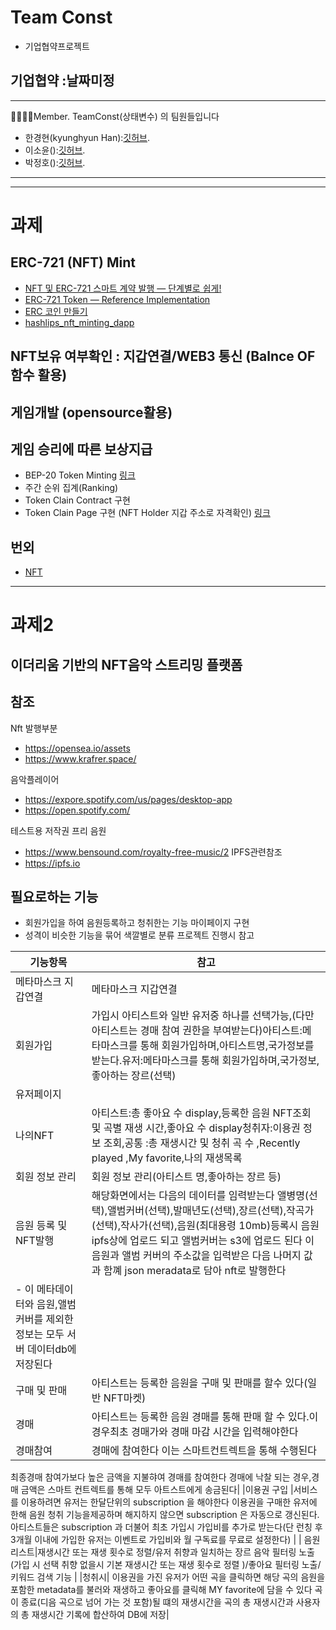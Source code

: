 

# Team Const
- 기업협약프로젝트 

## 기업협약 :날짜미정
---   

👨‍👩‍👦‍👦Member.  TeamConst(상태변수) 의 팀원들입니다


- 한경현(kyunghyun Han):[깃허브](https://github.com/kyunghyunHan).     
- 이소윤():[깃허브](https://github.com/jsoyun). 
- 박정호():[깃허브](https://github.com/pjh94). 
---

---
# 과제 
## ERC-721 (NFT) Mint
- [NFT 및 ERC-721 스마트 계약 발행 — 단계별로 쉽게!](https://medium.com/geekculture/mint-an-nft-and-erc-721-smart-contract-easy-step-by-step-4fafff151fbe)
- [ERC-721 Token — Reference Implementation](https://github.com/nibbstack/erc721)
- [ERC 코인 만들기](https://ideainven.tistory.com/402)
- [hashlips_nft_minting_dapp](https://github.com/HashLips/hashlips_nft_minting_dapp)
## NFT보유 여부확인 : 지갑연결/WEB3 통신 (Balnce OF 함수 활용)
## 게임개발 (opensource활용) 
## 게임 승리에 따른 보상지급
- BEP-20 Token Minting
 [링크](https://blog.logrocket.com/how-to-create-deploy-bep-20-token-binance-smart-chain/)
- 주간 순위 집계(Ranking)
- Token Clain Contract 구현
- Token Clain Page 구현 (NFT Holder 지갑 주소로 자격확인)
[링크](https://github.com/m1guelpf/nft-token-drop)
## 번외
- [NFT](https://www.inflearn.com/courses?s=nft)

---
# 과제2
## 이더리움 기반의 NFT음악 스트리밍 플랫폼
## 참조
Nft 발행부분
- https://opensea.io/assets
- https://www.krafrer.space/

음악플레이어
- https://expore.spotify.com/us/pages/desktop-app
- https://open.spotify.com/

테스트용 저작권 프리 음원
- https://www.bensound.com/royalty-free-music/2
IPFS관련참조
- https://ipfs.io

## 필요로하는 기능
- 회원가입을 하여 음원등록하고 청취한는 기능 마이페이지 구현
- 성격이 비슷한 기능을 묶어 색깔별로 분류 프로젝트 진행시 참고

|기능항목|참고|
|-----|----------------------------|
|메타마스크 지갑연결|메타마스크 지갑연결|
| 회원가입|가입시 아티스트와 일반 유저중 하나를 선택가능,(다만 아티스트는 경매 참여 권한을 부여받는다)아티스트:메타마스크를 통해 회원가입하며,아티스트명,국가정보를 받는다.유저:메타마스크를 통해 회원가입하며,국가정보,좋아하는 장르(선택)|
| 유저페이지|  |
| 나의NFT|아티스트:총 좋아요 수 display,등록한 음원 NFT조회 및 곡별 재생 시간,좋아요 수 display청취자:이용권 정보 조회,공통 :총 재생시간 및 청취 곡 수 ,Recently played ,My favorite,나의 재생목록|
| 회원 정보 관리| 회원 정보 관리(아티스트 명,좋아하는 장르 등) |
| 음원 등록 및 NFT발행| 해당화면에서는 다음의 데이터를 임력받는다 앨병명(선택),앨범커버(선택),발매년도(선택),장르(선택),작곡가(선택),작사가(선택),음원(최대용령 10mb)등록시 음원 ipfs상에 업로드 되고 앨범커버는 s3에 업로드 된다 이 음원과 앨범 커버의 주소값을 입력받은 다음 나머지 값과 함꼐 json meradata로 담아 nft로 발행한다
- 이 메타데이터와 음원,앨범커버를 제외한 정보는 모두 서버 데이터db에 저장된다|
| 구매 및 판매|아티스트는 등록한 음원을 구매 및 판매를 할수 있다(일반 NFT마켓)  |
| 경매|아티스트는 등록한 음원 경매를 통해 판매 할 수 있다.이 경우최초 경매가와 경매 마감 시간을 입력해야한다  |
| 경매참여|경매에 참여한다 이는 스마트컨트렉트을 통해 수행된다  
최종경매 참여가보다 높은 금액을 지불햐여 경매를 참여한다
경매에 낙찰 되는 경우,경매 금액은 스마트 컨트렉트를 통해 모두 아트스트에게 송금된다|
|이용권 구입 |서비스를 이용하려면 유저는 한달단위의 subscription 을 해야한다 이용권을 구매한 유저에 한해 음원 청취 기능을제공하며 해지하지 않으면  subscription 은 자동으로 갱신된다.아티스트들은 subscription 과 더불어 최초 가입시 가입비를 추가로 받는다(단 런칭 후 3개월 이내에 가입한 유저는 이벤트로 가입비와 월 구독료를 무료로 설정한다) |
| 음원 리스트|재생시간 또는 재생 횟수로 정렬/유저 취향과 일치하는 장르 음악 필터링 노출(가입 시 선택 취향 없을시 기본 재생시간 또는 재생 횟수로 정렬 )/좋아요 필터링 노출/키워드 검색 기능 |
|청취시|  이용권을 가진 유저가 어떤 곡을 클릭하면 해당 곡의 음원을 포함한 metadata를 불러와 재생하고 좋아요를 클릭해 MY favorite에 담을 수 있다
곡이 종료(디음 곡으로 넘어 가는 것 포함)될 떄의 재생시간을 곡의 총 재생시간과 사용자의 총 재생시간 기록에 합산하여 DB에 저장|

